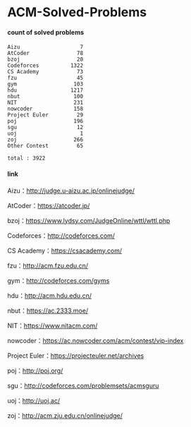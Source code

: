 ﻿# ACM-Solved-Problems

#### count of solved problems
	Aizu                   7
	AtCoder               78
	bzoj                  20
	Codeforces          1322
	CS Academy            73
	fzu                   45
	gym                  103
	hdu                 1217
	nbut                 100
	NIT                  231
	nowcoder             158
	Project Euler         29
	poj                  196
	sgu                   12
	uoj                    1
	zoj                  266
	Other Contest         65

`total : 3922`


#### link

Aizu：http://judge.u-aizu.ac.jp/onlinejudge/

AtCoder：https://atcoder.jp/

bzoj：https://www.lydsy.com/JudgeOnline/wttl/wttl.php

Codeforces：http://codeforces.com/

CS Academy：https://csacademy.com/

fzu：http://acm.fzu.edu.cn/

gym：http://codeforces.com/gyms

hdu：http://acm.hdu.edu.cn/

nbut：https://ac.2333.moe/

NIT：https://www.nitacm.com/

nowcoder：https://ac.nowcoder.com/acm/contest/vip-index

Project Euler：https://projecteuler.net/archives

poj：http://poj.org/

sgu：http://codeforces.com/problemsets/acmsguru

uoj：http://uoj.ac/

zoj：http://acm.zju.edu.cn/onlinejudge/